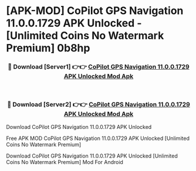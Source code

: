 # [APK-MOD] CoPilot GPS Navigation 11.0.0.1729 APK Unlocked - [Unlimited Coins No Watermark Premium] 0b8hp



<div align="center">
<h3>🔴 Download [Server1] 👉👉 <a href="https://momento.my/?title=CoPilot_GPS_Navigation_11.0.0.1729_APK_Unlocked">CoPilot GPS Navigation 11.0.0.1729 APK Unlocked Mod Apk</a></h3><br>

<h3>🔴 Download [Server2] 👉👉 <a href="https://momento.my/?title=CoPilot_GPS_Navigation_11.0.0.1729_APK_Unlocked">CoPilot GPS Navigation 11.0.0.1729 APK Unlocked Mod Apk</a></h3>
</div>



Download CoPilot GPS Navigation 11.0.0.1729 APK Unlocked 

Free APK MOD CoPilot GPS Navigation 11.0.0.1729 APK Unlocked [Unlimited Coins No Watermark Premium]

Download CoPilot GPS Navigation 11.0.0.1729 APK Unlocked [Unlimited Coins No Watermark Premium] Mod For Android
